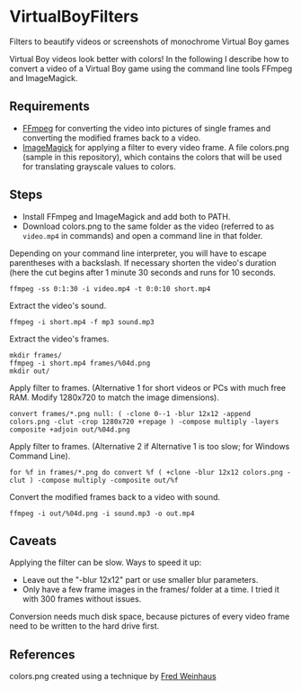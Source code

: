 # VirtualBoyFilters
Filters to beautify videos or screenshots of monochrome Virtual Boy games

Virtual Boy videos look better with colors! In the following I describe how to convert a video of a Virtual Boy game using the command line tools FFmpeg and ImageMagick. 

## Requirements
- [FFmpeg](www.ffmpeg.org) for converting the video into pictures of single frames and converting the modified frames back to a video.
- [ImageMagick](www.imagemagick.org) for applying a filter to every video frame.
A file colors.png (sample in this repository), which contains the colors that will be used for translating grayscale values to colors. 

## Steps
- Install FFmpeg and ImageMagick and add both to PATH. 
- Download colors.png to the same folder as the video (referred to as `video.mp4` in commands) and open a command line in that folder.

Depending on your command line interpreter, you will have to escape parentheses with a backslash. 
If necessary shorten the video's duration (here the cut begins after 1 minute 30 seconds and runs for 10 seconds.
```
ffmpeg -ss 0:1:30 -i video.mp4 -t 0:0:10 short.mp4
```
Extract the video's sound.
```
ffmpeg -i short.mp4 -f mp3 sound.mp3
```
Extract the video's frames.
```
mkdir frames/
ffmpeg -i short.mp4 frames/%04d.png
mkdir out/
```
Apply filter to frames. (Alternative 1 for short videos or PCs with much free RAM. Modify 1280x720 to match the image dimensions).
```
convert frames/*.png null: ( -clone 0--1 -blur 12x12 -append colors.png -clut -crop 1280x720 +repage ) -compose multiply -layers composite +adjoin out/%04d.png
```
Apply filter to frames. (Alternative 2 if Alternative 1 is too slow; for Windows Command Line).
```
for %f in frames/*.png do convert %f ( +clone -blur 12x12 colors.png -clut ) -compose multiply -composite out/%f
```
Convert the modified frames back to a video with sound.
```
ffmpeg -i out/%04d.png -i sound.mp3 -o out.mp4
```

## Caveats
Applying the filter can be slow. Ways to speed it up:
- Leave out the "-blur 12x12" part or use smaller blur parameters. 
- Only have a few frame images in the frames/ folder at a time. I tried it with 300 frames without issues.

Conversion needs much disk space, because pictures of every video frame need to be written to the hard drive first. 

## References
colors.png created using a technique by [Fred Weinhaus](http://fmwconcepts.com/imagemagick/pseudocolor/index.php)
